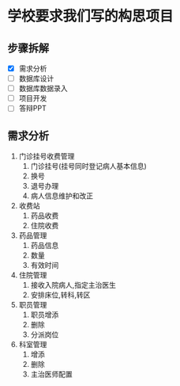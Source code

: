 # 学校要求我们写的构思项目

## 步骤拆解

- [x] 需求分析
- [ ] 数据库设计
- [ ] 数据库数据录入
- [ ] 项目开发
- [ ] 答辩PPT

## 需求分析

1. 门诊挂号收费管理
   1. 门诊挂号(挂号同时登记病人基本信息)
   2. 换号
   3. 退号办理
   4. 病人信息维护和改正
2. 收费站
   1. 药品收费
   2. 住院收费
3. 药品管理
   1. 药品信息
   2. 数量
   3. 有效时间
4. 住院管理
   1. 接收入院病人,指定主治医生
   2. 安排床位,转科,转区
5. 职员管理
   1. 职员增添
   2. 删除
   3. 分派岗位
6. 科室管理
   1. 增添
   2. 删除
   3. 主治医师配置
